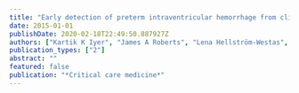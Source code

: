 ```yaml
---
title: "Early detection of preterm intraventricular hemorrhage from clinical electroencephalography"
date: 2015-01-01
publishDate: 2020-02-18T22:49:50.887927Z
authors: ["Kartik K Iyer", "James A Roberts", "Lena Hellström-Westas", "Sverre Wikström", "Ingrid Hansen Pupp", "David Ley", "Michael Breakspear", "Sampsa Vanhatalo"]
publication_types: ["2"]
abstract: ""
featured: false
publication: "*Critical care medicine*"
---
```


